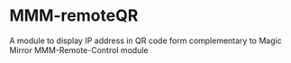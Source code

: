 # MMM-remoteQR
A module to display IP address in QR code form complementary to Magic Mirror MMM-Remote-Control module
